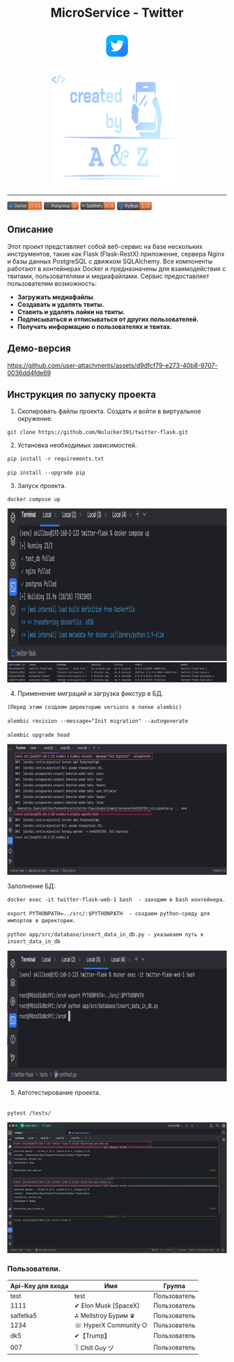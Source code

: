 <h1 align="center">MicroService - Twitter<br>
<br>
<img src="/TestImages/readme_media/twitter.png" alt="Demo" width="50" height="50">
  
<br>
<br>

<img src="TestImages/readme_media/logo.png" alt="Demo" width="300" height="250">

</h1>

<hr />


<img src="/TestImages/readme_media/11.png" alt="Demo" width="80" height="20"> <img src="/TestImages/readme_media/22.png" alt="Demo" width="80" height="20"> <img src="/TestImages/readme_media/33.png" alt="Demo" width="80" height="20"> <img src="/TestImages/readme_media/44.png" alt="Demo" width="80" height="20">

## Описание 

Этот проект представляет собой веб-сервис на базе нескольких инструментов, такие как Flask (Flask-RestX) приложение, сервера Nginx и базы данных PostgreSQL с движком SQLAlchemy. Все компоненты работают в контейнерах Docker и предназначены для взаимодействия с твитами, пользователями и медиафайлами. Сервис предоставляет пользователям возможность:

- **Загружать медиафайлы**.
- **Создавать и удалять твиты.**
- **Ставить и удалять лайки на твиты.**
- **Подписываться и отписываться от других пользователей.**
- **Получать информацию о пользователях и твитах.**

## Демо-версия

https://github.com/user-attachments/assets/d9dfcf79-e273-40b8-9707-0036dd4fde69

## Инструкция по запуску проекта 

1. Скопировать файлы проекта. Создать и войти в виртуальное окружение.
```commandline
git clone https://github.com/Nolucker391/twitter-flask.git
```

2. Установка необходимых зависимостей.
```commandline
pip install -r requirements.txt 

pip install --upgrade pip
```

3. Запуск проекта.
```commandline
docker compose up
```
<img src="/TestImages/readme_media/photo_5202193955649875263_y.jpg" alt="Demo" width="700" height="350"> <img src="/TestImages/readme_media/photo_5202193955649875267_y.jpg" alt="Demo" width="550" hei0ht="350">

4. Применение миграций и загрузка фикстур в БД.
```commandline
(Перед этим создаем директорию versions в папке alembic)

alembic revision --message="Init migration" --autogenerate

alembic upgrade head
```
<img src="/TestImages/readme_media/photo_5202193955649875269_y.jpg" alt="Demo" width="700" height="300">

Заполнение БД:
```commandline
docker exec -it twitter-flask-web-1 bash  - заходим в bash контейнера.

export PYTHONPATH=../src/:$PYTHONPATH  - создаем python-среду для импортов в директории.

python app/src/database/insert_data_in_db.py - указываем путь к insert_data_in_db
```
<img src="/TestImages/readme_media/photo_5202193955649875273_y.jpg" alt="Demo" width="700" height="300">

5. Автотестирование проекта.
```commandline

pytest /tests/
```
<img src="/TestImages/readme_media/photo_5202193955649875271_y.jpg" alt="Demo" width="700" height="300">


### Пользователи. 

Api-Key для входа        | Имя | Группа |
-----------------|-----------------|---------------|
test  |   test   |   Пользователь|
1111     |   ✔ Elon Musk [SpaceX]   |    Пользователь|
salfetka5      |   ⁂ Mellstroy Бурим ♛    |    Пользователь|
1234      |   ☏ HyperX Community ○   |        Пользователь       |
dk5      |   ✔【Trump】   |      Пользователь|
007      |   𓀥 Chill Guy ヅ   |      Пользователь|
